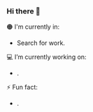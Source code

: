 ### Hi there 👋

🟠 I'm currently in:
- Search for work.

💻 I’m currently working on:
- .

⚡ Fun fact:
- .

<!--
**Shyhyro/Shyhyro** is a ✨ _special_ ✨ repository because its `README.md` (this file) appears on your GitHub profile.

Here are some ideas to get you started:

- 💻 I’m currently working on ...
- 🌱 I’m currently learning ...
- 👥 I’m looking to collaborate on ...
- 🙋 I’m looking for help with ...
- 💬 Ask me about ...
- ✉️ How to reach me: ...
- 😄 Pronouns: ...
- ⚡ Fun fact: ...
-->
